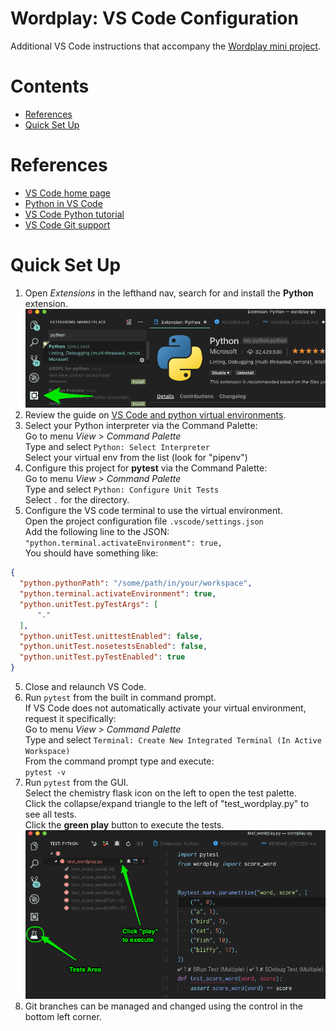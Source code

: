 # Wordplay: VS Code Configuration

Additional VS Code instructions that accompany the [Wordplay mini project](https://github.com/PDXPythonPirates/wordplay).

# Contents
- [References](#references)
- [Quick Set Up](#quick-set-up)

# References
- [VS Code home page](https://code.visualstudio.com/)
- [Python in VS Code](https://code.visualstudio.com/docs/languages/python)
- [VS Code Python tutorial](https://code.visualstudio.com/docs/python/python-tutorial)
- [VS Code Git support](https://code.visualstudio.com/docs/editor/versioncontrol#_git-support)

# Quick Set Up
1) Open _Extensions_ in the lefthand nav, search for and install the **Python** extension.  
    ![VS Code extensions](readme_assets/vs_code_extensions.png)
2) Review the guide on [VS Code and python virtual environments](https://code.visualstudio.com/docs/python/environments).
2) Select your Python interpreter via the Command Palette:  
  Go to menu _View > Command Palette_  
  Type and select `Python: Select Interpreter`  
  Select your virtual env from the list (look for "pipenv")
3) Configure this project for **pytest** via the Command Palette:  
  Go to menu _View > Command Palette_  
  Type and select `Python: Configure Unit Tests`  
  Select `.` for the directory.
4) Configure the VS code terminal to use the virtual environment.  
  Open the project configuration file `.vscode/settings.json`  
  Add the following line to the JSON:  
  `"python.terminal.activateEnvironment": true,`  
  You should have something like:  
  ```json
  {
    "python.pythonPath": "/some/path/in/your/workspace",
    "python.terminal.activateEnvironment": true,
    "python.unitTest.pyTestArgs": [
        "."
    ],
    "python.unitTest.unittestEnabled": false,
    "python.unitTest.nosetestsEnabled": false,
    "python.unitTest.pyTestEnabled": true
  }
  ```
5) Close and relaunch VS Code.
6) Run `pytest` from the built in command prompt.  
  If VS Code does not automatically activate your virtual environment, request it specifically:  
  Go to menu _View > Command Palette_  
  Type and select `Terminal: Create New Integrated Terminal (In Active Workspace)`  
  From the command prompt type and execute:  
  `pytest -v`
7) Run `pytest` from the GUI.  
  Select the chemistry flask icon on the left to open the test palette.  
  Click the collapse/expand triangle to the left of "test_wordplay.py" to see all tests.  
  Click the **green play** button to execute the tests.  
  ![VS Code test palette](readme_assets/vs_code_tests_palette.png)
8) Git branches can be managed and changed using the control in the bottom left corner.  




